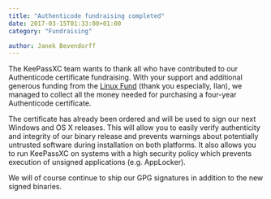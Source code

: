 ```yaml
---
title: "Authenticode fundraising completed"
date: 2017-03-15T01:33:00+01:00
category: "Fundraising"

author: Janek Bevendorff
---
```


The KeePassXC team wants to thank all who have contributed to our Authenticode certificate fundraising. With your
support and additional generous funding from the [Linux Fund](http://www.linuxfund.org/) (thank you especially,
Ilan), we managed to collect all the money needed for purchasing a four-year Authenticode certificate.

The certificate has already been ordered and will be used to sign our next Windows and OS X releases. This will allow
you to easily verify authenticity and integrity of our binary release and prevents warnings about potentially untrusted
software during installation on both platforms. It also allows you to run KeePassXC on systems with a high security
policy which prevents execution of unsigned applications (e.g. AppLocker).

We will of course continue to ship our GPG signatures in addition to the new signed binaries.
